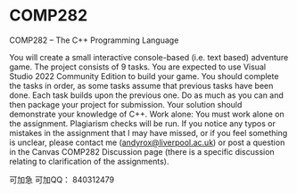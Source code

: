 # COMP282
COMP282 – The C++ Programming Language

You will create a small interactive console-based (i.e. text based) adventure game. The
project consists of 9 tasks. You are expected to use Visual Studio 2022 Community
Edition to build your game. You should complete the tasks in order, as some tasks
assume that previous tasks have been done. Each task builds upon the previous one.
Do as much as you can and then package your project for submission. Your solution
should demonstrate your knowledge of C++. Work alone: You must work alone on the
assignment. Plagiarism checks will be run. If you notice any typos or mistakes in the
assignment that I may have missed, or if you feel something is unclear, please contact me
(andyrox@liverpool.ac.uk) or post a question in the Canvas COMP282 Discussion page
(there is a specific discussion relating to clarification of the assignments).

可加急
可加QQ： 840312479
